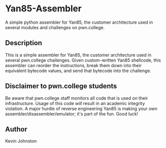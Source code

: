 # Yan85-Assembler
A simple python assembler for Yan85, the customer architecture used in several modules and challenges on pwn.college.

## Description
This is a simple assembler for Yan85, the customer architecture used in several pwn.college challenges. Given custom-written Yan85 shellcode, this assembler can reorder the instructions, break them down into their equivalent bytecode values, and send that bytecode into the challenge.

## Disclaimer to pwn.college students
Be aware that pwn.college staff monitors all code that is used on their infrastructure. Usage of this code *will* result in an academic integrity violation. A major hurdle of reverse engineering Yan85 is making your own assembler/disassembler/emulator; it's part of the fun. Good luck!

## Author
Kevin Johnston
